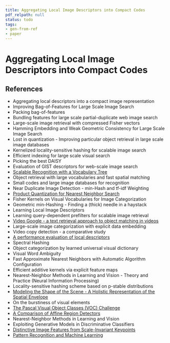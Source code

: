```yaml
---
title: Aggregating Local Image Descriptors into Compact Codes
pdf_relpath: null
status: todo
tags:
- gen-from-ref
- paper
---
```


# Aggregating Local Image Descriptors into Compact Codes

## References

- Aggregating local descriptors into a compact image representation
- Improving Bag-of-Features for Large Scale Image Search
- Packing bag-of-features
- Bundling features for large scale partial-duplicate web image search
- Large-scale image retrieval with compressed Fisher vectors
- Hamming Embedding and Weak Geometric Consistency for Large Scale Image Search
- Lost in quantization - Improving particular object retrieval in large scale image databases
- Kernelized locality-sensitive hashing for scalable image search
- Efficient indexing for large scale visual search
- Picking the best DAISY
- Evaluation of GIST descriptors for web-scale image search
- [Scalable Recognition with a Vocabulary Tree](./scalable-recognition-with-a-vocabulary-tree.md)
- Object retrieval with large vocabularies and fast spatial matching
- Small codes and large image databases for recognition
- Near Duplicate Image Detection - min-Hash and tf-idf Weighting
- [Product Quantization for Nearest Neighbor Search](./product-quantization-for-nearest-neighbor-search.md)
- Fisher Kernels on Visual Vocabularies for Image Categorization
- Geometric min-Hashing - Finding a (thick) needle in a haystack
- Learning Local Image Descriptors
- Learning query-dependent prefilters for scalable image retrieval
- [Video Google - a text retrieval approach to object matching in videos](./video-google-a-text-retrieval-approach-to-object-matching-in-videos.md)
- Large-scale image categorization with explicit data embedding
- Video copy detection - a comparative study
- [A performance evaluation of local descriptors](./a-performance-evaluation-of-local-descriptors.md)
- Spectral Hashing
- Object categorization by learned universal visual dictionary
- Visual Word Ambiguity
- Fast Approximate Nearest Neighbors with Automatic Algorithm Configuration
- Efficient additive kernels via explicit feature maps
- Nearest-Neighbor Methods in Learning and Vision - Theory and Practice (Neural Information Processing)
- Locality-sensitive hashing scheme based on p-stable distributions
- [Modeling the Shape of the Scene - A Holistic Representation of the Spatial Envelope](./modeling-the-shape-of-the-scene-a-holistic-representation-of-the-spatial-envelope.md)
- On the burstiness of visual elements
- [The Pascal Visual Object Classes (VOC) Challenge](./the-pascal-visual-object-classes-voc-challenge.md)
- [A Comparison of Affine Region Detectors](./a-comparison-of-affine-region-detectors.md)
- Nearest-Neighbor Methods in Learning and Vision
- Exploiting Generative Models in Discriminative Classifiers
- [Distinctive Image Features from Scale-Invariant Keypoints](./distinctive-image-features-from-scale-invariant-keypoints.md)
- [Pattern Recognition and Machine Learning](./pattern-recognition-and-machine-learning.md)
